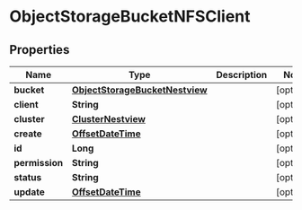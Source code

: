 # ObjectStorageBucketNFSClient

## Properties
Name | Type | Description | Notes
------------ | ------------- | ------------- | -------------
**bucket** | [**ObjectStorageBucketNestview**](ObjectStorageBucketNestview.md) |  |  [optional]
**client** | **String** |  |  [optional]
**cluster** | [**ClusterNestview**](ClusterNestview.md) |  |  [optional]
**create** | [**OffsetDateTime**](OffsetDateTime.md) |  |  [optional]
**id** | **Long** |  |  [optional]
**permission** | **String** |  |  [optional]
**status** | **String** |  |  [optional]
**update** | [**OffsetDateTime**](OffsetDateTime.md) |  |  [optional]
